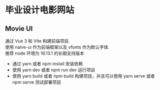 # 毕业设计电影网站

## Movie UI

通过 Vue 3 和 Vite 构建前端项目.\
使用 naive-ui 作为前端框架以及 vfonts 作为默认字体. \
推荐 node 环境为 16.13.1 的长期支持版本

- 通过 yarn 或者 npm install 安装依赖
- 使用 yarn dev 或者 npm run dev 运行项目
- 使用 yarn build 或者 npm build 构建项目，并且可以使用 yarn serve 或者 npm serve 测试部署项目
